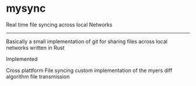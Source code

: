 # mysync
Real time file syncing across local Networks 


-----------------------------------------------------
Basically a small implementation of git for sharing files across local networks 
written in Rust 


Implemented 

Cross plattform File syncing 
custom implementation of the myers diff algorithm 
file transmission
